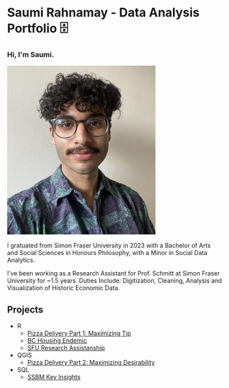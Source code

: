 Saumi Rahnamay - Data Analysis Portfolio 🗄
===


### Hi, I'm Saumi.
![alt text](selfie.jpg)

I gratuated from Simon Fraser University in 2023 with a Bachelor of Arts and Social Sciences in Honours Philosophy, with a Minor in Social Data Analytics.  

I've been working as a Research Assistant for Prof. Schmitt at Simon Fraser University for ~1.5 years. Duties Include: Digitization, Cleaning, Analysis and Visualization of Historic Economic Data.

## Projects
- R
    - [Pizza Delivery Part 1: Maximizing Tip](Tip-Maxxing_R.md)
    - [BC Housing Endemic](<SDA 490 - Final Paper.pdf>)
    - [SFU Research Assistanship](<RAship-Data-Analysis.md>)
-  QGIS
    - [Pizza Delivery Part 2: Maximizing Desirability](Desirability-Maxxing.md)
- SQL
    - [SSBM  Key Insights](Melee-SQL.md)